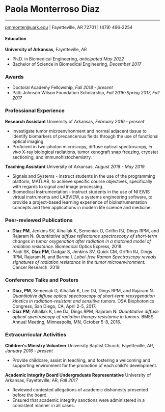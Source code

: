 # Paola Monterroso Diaz
---
<pmmonter@uark.edu> | Fayetteville, AR 72701 | (479) 466-2254 

#### Education
**University of Arkansas,** Fayetteville, AR
* Ph.D. in Biomedical Engineering, _anticipated May 2022_
* Bachelor of Science in Biomedical Engineering, _December 2017_

### Awards
* Doctoral Academy Fellowship, _Fall 2018 - present_
* Patti Johnson Wilson Foundation Scholarship, _Fall 2016-Spring 2017, Fall 2017_

### Professional Experience
**Research Assistant**
University of Arkansas, _February 2016 - present_
* Investigate tumor microenvironment and normal adjacent tissue to identify biomarkers of precancerous fields through the use of functional optical imaging
* Proficient in two-photon microscopy, diffuse optical spectroscopy, _in vivo_ X-ray biological radiations, tumor xenograft snap freezing, cryostat sectioning, and immunohistochemistry.

**Teaching Assistant**
University of Arkansas, _August 2018 - May 2019_
* Signals and Systems - instruct students in the use of the programming platform, MATLAB, to achieve specific course objectives, specifically with regards to signal and image processing.
* Biomedical Instrumentation - instruct students in the use of NI ElVIS virtual instruments and LABVIEW, a systems engineering software, to provide a project-based learning experience of bioinstrumentation concepts and their applications in modern life science and medicine.

### Peer-reviewed Publications
* **Diaz PM**, Jenkins SV, Alhallak K, Semeniak D, Griffin RJ, Dings RPM, and Rajaram N. _Quantitative diffuse reflectance spectroscopy of short-term changes in tumor oxygenation after radiation in a matched model of radiation resistance._ Biomedical Optics Express, 2018.
* Paidi SK, **Diaz PM**, Dadgar S, Jenkins SV, Quick CM, Griffin RJ, Dings RPM,  Rajaram N, and Barma I. _Label-free Raman Spectroscopy reveals signatures of radiation resistance in the tumor microenvironment._ Cancer Research. 2019 

### Conference Talks and Posters
* **Diaz, PM**, Semeniak D, Alhallak K, Lee DJ, Dings RPM, and Rajaram N. _Quantitative diffuse optical spectroscopy of short-term reoxygenation kinetics in radiation-resistant and sensitive tumors._ OSA Biophotonics Congress, San Diego, CA, April 2-5, 2017.
* **Diaz PM**, Alhallak K, Lee DJ, Dings RPM, Rajaram N. _Quantitative diffuse optical spectroscopy of radiation therapy resistance in tumors._ BMES Annual Meeting, Minneapolis, MN, October 5-8, 2016.

### Extracurricular Activities
**Children's Ministry Volunteer**
University Baptist Church, Fayetteville, AR, _January 2016 - present_
* Provide childcare, assist in teaching, and fostering a welcoming and supporting environment for the promotion of each child's development.

**Academic Integrity Board Undergraduate Representative**
University of Arkansas, Fayetteville, AR, _Fall 2017_
* Reviewed contested allegations of academic dishonesty presented before the board.
* Ensured that academic integrity sanctions were administered in a consistent manner in all cases.

   